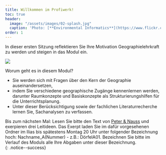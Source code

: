 ```yaml
---
title: Willkommen im Profiwerk!
toc: true
header:
  image: "/assets/images/02-splash.jpg"
  caption: 'Photo: [**Environmental Informatics**](https://www.flickr.com/photos/environmentalinformatics-marburg/29395927104/in/album-72157633683022206/)'
order: 1
---
```





In dieser ersten Sitzung reflektieren Sie Ihre Motivation Geographielehrkraft zu werden und steigen in das Modul ein. 
<!--more-->


<img src="../assets/images/Modulplan.png">

Worum geht es in diesem Modul?
* Sie werden sich mit Fragen über den Kern der Geographie auseinandersetzen,
* indem Sie verschiedene geographische Zugänge kennenlernen werden, darunter Raumkonzepte und Basiskonzepte als Strukturierungshilfen für die Unterrichtsplanung.
* Unter dieser Berücksichtigung sowie der fachlichen Literaturrecherche lernen Sie, Sachanalysen zu verfassen.


Bis zum nächsten Mal:
Lesen Sie bitte den Text von [Peter & Nauss](https://link.springer.com/chapter/10.1007/978-3-658-29194-5_6) und exerpieren drei Leitideen. Das Exerpt laden Sie im dafür vorgesehenen Ordner im Ilias bis spätestens Montag 20 Uhr unter folgender Bezeichnung hoch: Nachname_A(Nummer) - z.B.: DörfelA01. Bezeichnen Sie bitte im Verlauf des Moduls alle Ihre Abgaben unter dieser Bezeichnung.  
{: .notice--success}


